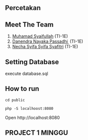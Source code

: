 ## Percetakan

## Meet The Team 
1. <a href="https://github.com/syaifulmain"> Muhamad Syaifullah</a> (TI-1E)
2. <a href="https://github.com/DanendraPassadhi">  Danendra Nayaka Passadhi </a> (TI-1E)
3. <a href="">  Necha Syifa Syifa Syafitri</a> (TI-1E)

## Setting Database
execute database.sql

## How to run
```
cd public
```
```
php -S localhoost:8080
```
Open http://localhost:8080

## PROJECT 1 MINGGU
